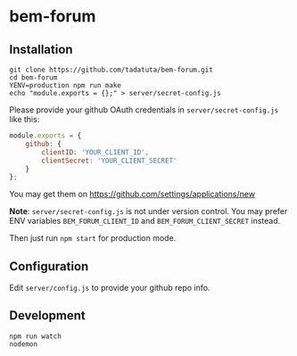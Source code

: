 # bem-forum

## Installation

```
git clone https://github.com/tadatuta/bem-forum.git
cd bem-forum
YENV=production npm run make
echo "module.exports = {};" > server/secret-config.js
```

Please provide your github OAuth credentials in `server/secret-config.js` like this:
```js
module.exports = {
    github: {
        clientID: 'YOUR_CLIENT_ID',
        clientSecret: 'YOUR_CLIENT_SECRET'
    }
};
```

You may get them on https://github.com/settings/applications/new

**Note**: `server/secret-config.js` is not under version control.
You may prefer ENV variables `BEM_FORUM_CLIENT_ID` and `BEM_FORUM_CLIENT_SECRET` instead.

Then just run `npm start` for production mode.

## Configuration
Edit `server/config.js` to provide your github repo info.


## Development
```
npm run watch
nodemon
```
